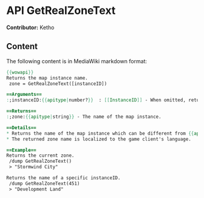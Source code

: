 # API GetRealZoneText

**Contributor:** Ketho

## Content

The following content is in MediaWiki markdown format:

```mediawiki
{{wowapi}}
Returns the map instance name.
 zone = GetRealZoneText([instanceID])

==Arguments==
:;instanceID:{{apitype|number?}}  : [[InstanceID]] - When omitted, returns current instanceID name.

==Returns==
:;zone:{{apitype|string}} - The name of the map instance.

==Details==
* Returns the name of the map instance which can be different from {{api|GetZoneText}}()
* The returned zone name is localized to the game client's language.

==Example==
Returns the current zone.
 /dump GetRealZoneText()
 > "Stormwind City"

Returns the name of a specific instanceID.
 /dump GetRealZoneText(451)
 > "Development Land"
```